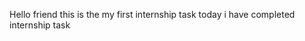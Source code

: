 Hello friend this is the my first internship task
today i have completed internship task  
   
       
  
   
        
   
 